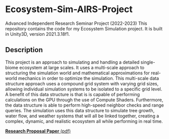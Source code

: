 # Ecosystem-Sim-AIRS-Project
Advanced Independent Research Seminar Project (2022-2023)
This repository contains the code for my Ecosystem Simulation project. It is built in Unity3D, version 2021.3.18f1.

## Description
This project is an approach to simulating and handling a detailed single-biome ecosystem at large scales. It uses a multi-scale approach to structuring the simulation world and mathematical approximations for real-world mechanics in order to optimize the simulation. This multi-scale data structure approach uses a compound grid system with varying grid sizes, allowing individual simulation systems to be isolated to a specific grid level. A benefit of this data structure is that is is capable of performing calculations on the GPU through the use of Compute Shaders. Furthermore, the data structure is able to perform high-speed neighbor checks and range queries. The simulation uses this data structure to simulate tree growth, water flow, and weather systems that will all be linked together, creating a complex, dynamic, and realistic ecosystem all while performing in real time.

[**Research Proposal Paper** (pdf)](https://github.com/AIP21/Ecosystem-Sim-AIRS-Project/files/11242417/AIRS.Proposal.pdf)
